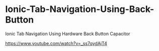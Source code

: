 # Ionic-Tab-Navigation-Using-Back-Button
Ionic Tab Navigation Using Hardware Back Button Capacitor



https://www.youtube.com/watch?v=_ss7qydAjT4

